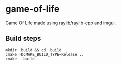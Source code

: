 # game-of-life
Game Of Life made using raylib/raylib-cpp and imgui.

## Build steps
```
mkdir .build && cd .build
cmake -DCMAKE_BUILD_TYPE=Release ..
cmake --build .
```
